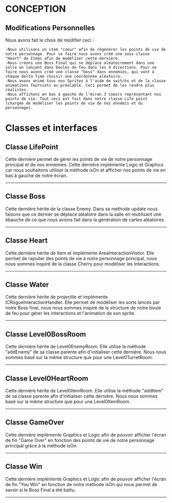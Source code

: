 # CONCEPTION



## Modifications Personnelles

Nous avons fait le choix de modifier ceci :
```
-Nous utilisons un item "coeur" afin de régénérer les points de vie de notre personnage. Pour se faire nous avons créé une sous-classe "Heart" de Items afin de modéliser cette dernière.
-Nous créons une Boss Final qui se déplace aléatoirement dans une salle en lançant dans boules de feu dans les 4 directions. Pour se faire nous avons créé une classe "boss" dans ennemies, qui vont à chaque delta Time choisir une coordonnée aléatoire.
-Nous avons animé tous nos Sprites à l'aide de switchs et de la classe animations fourniets au préalable. Ceci permet de les rendre plus réalistes.
-Nous affichons en bas à gauche de l'écran 3 coeurs représentant nos points de vie. Tout ceci est fait dans notre classe Life point (chargée de modéliser les points de vie de nos ennemis et du personnage).
```

# Classes et interfaces


## Classe LifePoint

Cette dernière permet de gérer les points de vie de notre personnage principal et de nos ennemies. Cette dernière implémente Logic et Graphics car nous souhaitons utiliser la méthode isOn et afficher nos points de vie en bas à gauche de notre écran.

***

## Classe Boss

Cette dernière hérite de la classe Enemy. Dans sa méthode update nous faisons que ce dernier se déplace aléatoire dans la salle en réutilisant une ébauche de ce que nous avions fait dans la génération de cartes aléatoires.

***

## Classe Heart

Cette dernière hérite de Item et implémente AreaInteractionVisitor. Elle permet de rajouter des points de vie à notre personnage principal, nous nous sommes inspiré de la classe Cherry pour modéliser les interactions.

***

## Classe Water

Cette dernière hérite de projectile et implémente ICRogueInteractionHandler. Elle permet de modéliser les sorts lancés par notre Boss final, nous nous sommes inspiré de la structure de notre boule de feu pour gérer les interactions et l'animation de son sprite.

***

## Classe Level0BossRoom

Cette dernière hérite de Level0EnemyRoom. Elle utilise la méthode "addEnemy" de sa classe parente afin d'initialiser cette dernière. Nous nous sommes basé sur la même structure que pour une Level0TurretRoom.

***

## Classe Level0HeartRoom

Cette dernière hérite de Level0ItemRoom. Elle utilise la méthode "addItem" de sa classe parente afin d'initialiser cette dernière. Nous nous sommes basé sur la même structure que pour une Level0ItemRoom.

***

## Classe GameOver

Cette dernière implémente Graphics et Logic afin de pouvoir afficher l'écran de fin "Game Over" en fonction des points de vie de notre personnage principal grâce à la méthode isOn. 

***

## Classe Win

Cette dernière implémente Graphics et Logic afin de pouvoir afficher l'écran de fin "You Win" en fonction de notre méthode isOn qui nous permet de savoir si le Boss Final a été battu.

***
